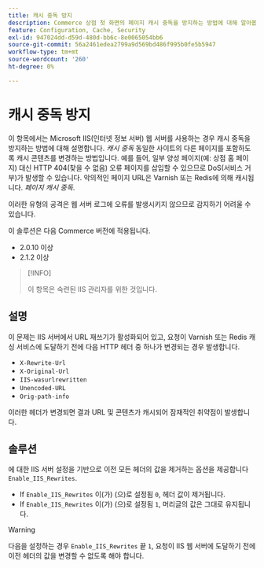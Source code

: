 ```yaml
---
title: 캐시 중독 방지
description: Commerce 상점 첫 화면의 페이지 캐시 중독을 방지하는 방법에 대해 알아봅니다.
feature: Configuration, Cache, Security
exl-id: 947024dd-d59d-480d-bb6c-8e0065054bb6
source-git-commit: 56a2461edea2799a9d569bd486f995b0fe5b5947
workflow-type: tm+mt
source-wordcount: '260'
ht-degree: 0%

---
```


# 캐시 중독 방지

이 항목에서는 Microsoft IIS(인터넷 정보 서버) 웹 서버를 사용하는 경우 캐시 중독을 방지하는 방법에 대해 설명합니다. _캐시 중독_ 동일한 사이트의 다른 페이지를 포함하도록 캐시 콘텐츠를 변경하는 방법입니다. 예를 들어, 일부 양성 페이지(예: 상점 홈 페이지) 대신 HTTP 404(찾을 수 없음) 오류 페이지를 삽입할 수 있으므로 DoS(서비스 거부)가 발생할 수 있습니다. 악의적인 페이지 URL은 Varnish 또는 Redis에 의해 캐시됩니다. _페이지 캐시 중독_.

이러한 유형의 공격은 웹 서버 로그에 오류를 발생시키지 않으므로 감지하기 어려울 수 있습니다.

이 솔루션은 다음 Commerce 버전에 적용됩니다.

- 2.0.10 이상
- 2.1.2 이상

>[!INFO]
>
>이 항목은 숙련된 IIS 관리자를 위한 것입니다.

## 설명

이 문제는 IIS 서버에서 URL 재쓰기가 활성화되어 있고, 요청이 Varnish 또는 Redis 캐싱 서비스에 도달하기 전에 다음 HTTP 헤더 중 하나가 변경되는 경우 발생합니다.

- `X-Rewrite-Url`
- `X-Original-Url`
- `IIS-wasurlrewritten`
- `Unencoded-URL`
- `Orig-path-info`

이러한 헤더가 변경되면 결과 URL 및 콘텐츠가 캐시되어 잠재적인 취약점이 발생합니다.

## 솔루션

에 대한 IIS 서버 설정을 기반으로 이전 모든 헤더의 값을 제거하는 옵션을 제공합니다 `Enable_IIS_Rewrites`.

- If `Enable_IIS_Rewrites` 이(가) (으)로 설정됨 `0`, 헤더 값이 제거됩니다.
- If `Enable_IIS_Rewrites` 이(가) (으)로 설정됨 `1`, 머리글의 값은 그대로 유지됩니다.

>[!WARNING]
>
>다음을 설정하는 경우 `Enable_IIS_Rewrites` 끝 `1`, 요청이 IIS 웹 서버에 도달하기 전에 이전 헤더의 값을 변경할 수 없도록 해야 합니다.
